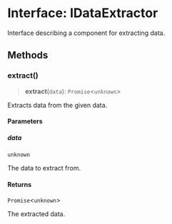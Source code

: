 # Interface: IDataExtractor

Interface describing a component for extracting data.

## Methods

### extract()

> **extract**(`data`): `Promise`\<`unknown`\>

Extracts data from the given data.

#### Parameters

##### data

`unknown`

The data to extract from.

#### Returns

`Promise`\<`unknown`\>

The extracted data.
